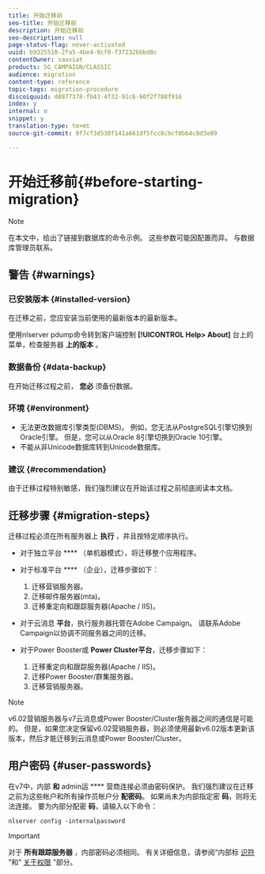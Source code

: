 ```yaml
---
title: 开始迁移前
seo-title: 开始迁移前
description: 开始迁移前
seo-description: null
page-status-flag: never-activated
uuid: b9325510-2fa5-4be4-9cf0-f37232bbbd8c
contentOwner: sauviat
products: SG_CAMPAIGN/CLASSIC
audience: migration
content-type: reference
topic-tags: migration-procedure
discoiquuid: d8877378-fb43-4f32-91c6-60f2f788f916
index: y
internal: n
snippet: y
translation-type: tm+mt
source-git-commit: 9f7cf3d530f141a661df5fcc8cbcf0bb4c8d3e89

---
```



# 开始迁移前{#before-starting-migration}

>[!NOTE]
>
>在本文中，给出了链接到数据库的命令示例。 这些参数可能因配置而异。 与数据库管理员联系。

## 警告 {#warnings}

### 已安装版本 {#installed-version}

在迁移之前，您应安装当前使用的最新版本的最新版本。

使用nlserver pdump命令转到客户端控制 **[!UICONTROL Help> About]** 台上的菜单，检查服务器 **上的版本** 。

### 数据备份 {#data-backup}

在开始迁移过程之前， **您必** 须备份数据。

### 环境 {#environment}

* 无法更改数据库引擎类型(DBMS)。 例如，您无法从PostgreSQL引擎切换到Oracle引擎。 但是，您可以从Oracle 8引擎切换到Oracle 10引擎。
* 不能从非Unicode数据库转到Unicode数据库。

### 建议 {#recommendation}

由于迁移过程特别敏感，我们强烈建议在开始该过程之前彻底阅读本文档。

## 迁移步骤 {#migration-steps}

迁移过程必须在所有服务器上 **执行** ，并且按特定顺序执行。

* 对于独立平台 **** （单机器模式），将迁移整个应用程序。
* 对于标准平台 **** （企业），迁移步骤如下：

   1. 迁移营销服务器。
   1. 迁移邮件服务器(mta)。
   1. 迁移重定向和跟踪服务器(Apache / IIS)。

* 对于云消息 **平台**，执行服务器托管在Adobe Campaign。 请联系Adobe Campaign以协调不同服务器之间的迁移。
* 对于Power Booster或 **Power Cluster平台**，迁移步骤如下：

   1. 迁移重定向和跟踪服务器(Apache / IIS)。
   1. 迁移Power Booster/群集服务器。
   1. 迁移营销服务器。

>[!NOTE]
>
>v6.02营销服务器与v7云消息或Power Booster/Cluster服务器之间的通信是可能的。 但是，如果您决定保留v6.02营销服务器，则必须使用最新v6.02版本更新该版本，然后才能迁移到云消息或Power Booster/Cluster。

## 用户密码 {#user-passwords}

在v7中，内部 **和** admin运 **** 营商连接必须由密码保护。 我们强烈建议在迁移之前为这些帐户和所有操作员帐户分 **配密码**。 如果尚未为内部指定密 **码**，则将无法连接。 要为内部分配密 **码**，请输入以下命令：

```
nlserver config -internalpassword
```

>[!IMPORTANT]
>
>对于 **所有跟踪服务器** ，内部密码必须相同。 有关详细信息，请参阅“内部标 [识符](../../installation/using/campaign-server-configuration.md#internal-identifier) ”和“ [关于权限](../../platform/using/access-management.md#about-permissions) ”部分。

